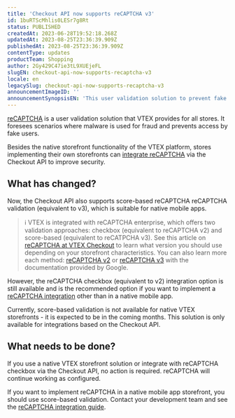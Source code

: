 ```yaml
---
title: 'Checkout API now supports reCAPTCHA v3'
id: 1buRTScMhlis0LESr7g8Rt
status: PUBLISHED
createdAt: 2023-06-28T19:52:18.268Z
updatedAt: 2023-08-25T23:36:39.909Z
publishedAt: 2023-08-25T23:36:39.909Z
contentType: updates
productTeam: Shopping
author: 2Gy429C47ie3tL9XUEjeFL
slugEN: checkout-api-now-supports-recaptcha-v3
locale: en
legacySlug: checkout-api-now-supports-recaptcha-v3
announcementImageID: ''
announcementSynopsisEN: 'This user validation solution to prevent fake users can be used in native mobile apps and other similar integrations'
---
```


[reCAPTCHA](https://help.vtex.com/en/tutorial/recaptcha-no-checkout--18Te3oDd7f4qcjKu9jhNzP) is a user validation solution that VTEX provides for all stores. It foresees scenarios where malware is used for fraud and prevents access by fake users.

Besides the native storefront functionality of the VTEX platform, stores implementing their own storefronts can [integrate reCAPTCHA](https://developers.vtex.com/docs/guides/recaptcha) via the Checkout API to improve security.

## What has changed?

Now, the Checkout API also supports score-based reCAPTCHA reCAPTCHA validation (equivalent to v3), which is suitable for native mobile apps.

> ℹ️ VTEX is integrated with reCAPTCHA enterprise, which offers two validation approaches: checkbox (equivalent to reCAPTCHA v2) and score-based (equivalent to reCATPCHA v3). See this article on [reCAPTCHA at VTEX Checkout](https://help.vtex.com/en/tutorial/recaptcha-no-checkout--18Te3oDd7f4qcjKu9jhNzP#recaptcha-versions) to learn what version you should use depending on your storefront characteristics. You can also learn more each method: [reCAPTCHA v2](https://developers.google.com/recaptcha/docs/display) or [reCAPTCHA v3](https://developers.google.com/recaptcha/docs/v3) with the documentation provided by Google.

However, the reCAPTCHA checkbox (equivalent to v2) integration option is still available and is the recommended option if you want to implement a [reCAPTCHA integration](https://developers.vtex.com/docs/guides/recaptcha) other than in a native mobile app.

Currently, score-based validation is not available for native VTEX storefronts - it is expected to be in the coming months. This solution is only available for integrations based on the Checkout API.

## What needs to be done?

If you use a native VTEX storefront solution or integrate with reCAPTCHA checkbox via the Checkout API, no action is required. reCAPTCHA will continue working as configured.

If you want to implement reCAPTCHA in a native mobile app storefront, you should use score-based validation. Contact your development team and see the [reCAPTCHA integration guide](https://developers.vtex.com/docs/guides/recaptcha).
